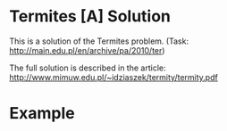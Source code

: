# Termites [A] Solution

This is a solution of the Termites problem. (Task: http://main.edu.pl/en/archive/pa/2010/ter)

The full solution is described in the article: http://www.mimuw.edu.pl/~idziaszek/termity/termity.pdf

# Example
